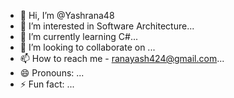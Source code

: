 - 👋 Hi, I’m @Yashrana48
- 👀 I’m interested in Software Architecture...
- 🌱 I’m currently learning C#...
- 💞️ I’m looking to collaborate on ...
- 📫 How to reach me - ranayash424@gmail.com...
- 😄 Pronouns: ...
- ⚡ Fun fact: ...

<!---
Yashrana48/Yashrana48 is a ✨ special ✨ repository because its `README.md` (this file) appears on your GitHub profile.
You can click the Preview link to take a look at your changes.
--->
